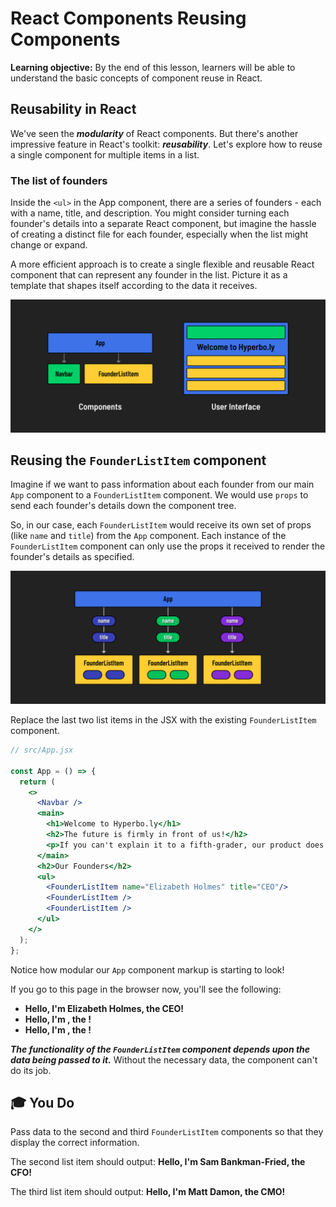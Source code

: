 <h1>
  <span class="headline">React Components</span>
  <span class="subhead">Reusing Components</span>
</h1>

**Learning objective:** By the end of this lesson, learners will be able to understand the basic concepts of component reuse in React.

## Reusability in React

We've seen the ***modularity*** of React components. But there's another impressive feature in React's toolkit: ***reusability***. Let's explore how to reuse a single component for multiple items in a list.

### The list of founders

Inside the `<ul>` in the App component, there are a series of founders - each with a name, title, and description. You might consider turning each founder's details into a separate React component, but imagine the hassle of creating a distinct file for each founder, especially when the list might change or expand.

A more efficient approach is to create a single flexible and reusable React component that can represent any founder in the list. Picture it as a template that shapes itself according to the data it receives.

![Reusability](./assets/reusability.png)

## Reusing the `FounderListItem` component

Imagine if we want to pass information about each founder from our main `App` component to a `FounderListItem` component. We would use `props` to send each founder's details down the component tree.

So, in our case, each `FounderListItem` would receive its own set of props (like `name` and `title`) from the `App` component. Each instance of the `FounderListItem` component can only use the props it received to render the founder's details as specified.

![Props received](./assets/props-received.png)

Replace the last two list items in the JSX with the existing `FounderListItem` component.

```jsx
// src/App.jsx

const App = () => {
  return (
    <>
      <Navbar />
      <main>
        <h1>Welcome to Hyperbo.ly</h1>
        <h2>The future is firmly in front of us!</h2>
        <p>If you can't explain it to a fifth-grader, our product does it.</p>
      </main>
      <h2>Our Founders</h2>
      <ul>
        <FounderListItem name="Elizabeth Holmes" title="CEO"/>
        <FounderListItem />
        <FounderListItem />
      </ul>
    </>
  );
};
```

Notice how modular our `App` component markup is starting to look!

If you go to this page in the browser now, you'll see the following:

- **Hello, I'm Elizabeth Holmes, the CEO!**
- **Hello, I'm , the !**
- **Hello, I'm , the !**

***The functionality of the `FounderListItem` component depends upon the data being passed to it.*** Without the necessary data, the component can't do its job.

## 🎓 You Do

Pass data to the second and third `FounderListItem` components so that they display the correct information.

The second list item should output: **Hello, I'm Sam Bankman-Fried, the CFO!**

The third list item should output: **Hello, I'm Matt Damon, the CMO!**
